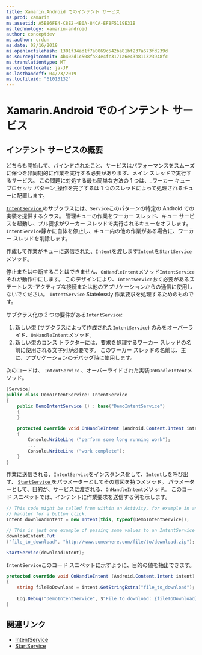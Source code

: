 ```yaml
---
title: Xamarin.Android でのインテント サービス
ms.prod: xamarin
ms.assetid: A5B86FE4-C8E2-4B0A-84CA-EF8F5119E31B
ms.technology: xamarin-android
author: conceptdev
ms.author: crdun
ms.date: 02/16/2018
ms.openlocfilehash: 1301f34ad1f7a0069c542ba81bf237a673fd239d
ms.sourcegitcommit: 4b402d1c508fa84e4fc3171a6e43b811323948fc
ms.translationtype: MT
ms.contentlocale: ja-JP
ms.lasthandoff: 04/23/2019
ms.locfileid: "61013132"
---
```

# <a name="intent-services-in-xamarinandroid"></a>Xamarin.Android でのインテント サービス

## <a name="intent-services-overview"></a>インテント サービスの概要

どちらも開始して、バインドされたこと、サービスはパフォーマンスをスムーズに保つを非同期的に作業を実行する必要があります、メイン スレッドで実行するサービス。 この問題に対処する最も簡単な方法の 1 つは、_ワーカー キュー プロセッサ パターン_操作を完了するは 1 つのスレッドによって処理されるキューに配置します。 

[ `IntentService` ](https://developer.xamarin.com/api/type/Android.App.IntentService/)のサブクラスには、`Service`このパターンの特定の Android での実装を提供するクラス。 管理キューの作業をワーカー スレッド、キュー サービスを起動し、プル要求がワーカー スレッドで実行されるキューをオフします。 `IntentService`静かに自体を停止し、キュー内の他の作業がある場合に、ワーカー スレッドを削除します。
 
作成して作業がキューに送信された、`Intent`を渡します`Intent`を`StartService`メソッド。

停止または中断することはできません、`OnHandleIntent`メソッド`IntentService`それが動作中にします。 このデザインにより、`IntentService`おく必要があるステートレス&ndash;アクティブな接続または他のアプリケーションからの通信に使用しないでください。 `IntentService` Statelessly 作業要求を処理するためのものです。

サブクラス化の 2 つの要件がある`IntentService`:

1. 新しい型 (サブクラスによって作成された`IntentService`) のみをオーバーライド、`OnHandleIntent`メソッド。
2. 新しい型のコンス トラクターには、要求を処理するワーカー スレッドの名前に使用される文字列が必要です。 このワーカー スレッドの名前は、主に、アプリケーションのデバッグ時に使用します。

次のコードは、 `IntentService` 、オーバーライドされた実装`OnHandleIntent`メソッド。

```csharp
[Service]
public class DemoIntentService: IntentService
{
    public DemoIntentService () : base("DemoIntentService")
    {
    }
    
    protected override void OnHandleIntent (Android.Content.Intent intent)
    {
        Console.WriteLine ("perform some long running work");
        ...
        Console.WriteLine ("work complete");
    }
}
```

作業に送信される、`IntentService`をインスタンス化して、`Intent`しを呼び出す、 [ `StartService` ](https://developer.xamarin.com/api/member/Android.Content.Context.StartService/p/Android.Content.Intent/)をパラメーターとしてその意図を持つメソッド。 パラメーターとして、目的が、サービスに渡される、`OnHandleIntent`メソッド。 このコード スニペットでは、インテントに作業要求を送信する例を示します。 

```csharp
// This code might be called from within an Activity, for example in an event
// handler for a button click.
Intent downloadIntent = new Intent(this, typeof(DemoIntentService));

// This is just one example of passing some values to an IntentService via the Intent:
downloadIntent.Put
("file_to_download", "http://www.somewhere.com/file/to/download.zip");

StartService(downloadIntent);
```

`IntentService`このコード スニペットに示すように、目的の値を抽出できます。  

```csharp
protected override void OnHandleIntent (Android.Content.Intent intent)
{
    string fileToDownload = intent.GetStringExtra("file_to_download");
    
    Log.Debug("DemoIntentService", $"File to download: {fileToDownload}.");
}
```


## <a name="related-links"></a>関連リンク

- [IntentService](https://developer.xamarin.com/api/type/Android.App.IntentService/)
- [StartService](https://developer.xamarin.com/api/member/Android.Content.Context.StartService/p/Android.Content.Intent/)

